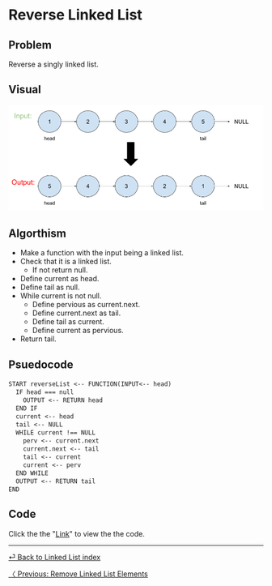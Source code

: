 # Reverse Linked List

## Problem
Reverse a singly linked list.
## Visual
![](reverseLL.png)
## Algorthism
* Make a function with the input being a linked list.
* Check that it is a linked list.
  * If not return null.
* Define current as head.
* Define tail as null.
* While current is not null.
  * Define pervious as current.next.
  * Define current.next as tail.
  * Define tail as current.
  * Define  current as pervious.
* Return tail.
## Psuedocode
```
START reverseList <-- FUNCTION(INPUT<-- head) 
  IF head === null
    OUTPUT <-- RETURN head
  END IF
  current <-- head
  tail <-- NULL
  WHILE current !== NULL
    perv <-- current.next
    current.next <-- tail
    tail <-- current
    current <-- perv
  END WHILE
  OUTPUT <-- RETURN tail
END 
```
## Code
Click the the "[Link](reversell.js)" to view the the code.

<hr>

[ ⏎ Back to Linked List index ](../README.md) 

[〈 Previous: Remove Linked List Elements](../removeLLelements/README.md) 

